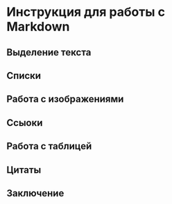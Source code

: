 ﻿# Инструкция для работы с Markdown

## Выделение текста

## Списки

## Работа с изображениями

## Ссыоки

## Работа с таблицей

## Цитаты

## Заключение
